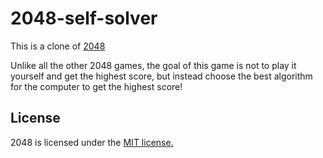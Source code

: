 # 2048-self-solver
This is a clone of [2048](https://github.com/gabrielecirulli/2048)

Unlike all the other 2048 games, the goal of this game is not to play it yourself
and get the highest score, but instead choose the best algorithm for the computer
to get the highest score!

## License
2048 is licensed under the [MIT license.](https://github.com/gabrielecirulli/2048/blob/master/LICENSE.txt)
